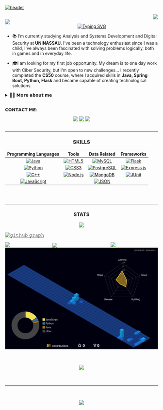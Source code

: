 <a href="https://github.com/thttp"> ![header](https://github.com/user-attachments/assets/fc4d0651-6588-4d76-ba85-771ce172f62d)</a>

<a href="https://github.com/thttp"> <img align="right" width ="%" src="https://komarev.com/ghpvc/?username=thttp&style=for-the-badge&color=blue"> </a>

<!-- ABOUT ME -->
<br>
<a href="https://github.com/thttp"> 
 <img align="left" src="https://user-images.githubusercontent.com/74038190/212284087-bbe7e430-757e-4901-90bf-4cd2ce3e1852.gif" width="68">    
</a>
<p align="center">
 <a href="https://github.com/thttp" > 
 <img src="https://readme-typing-svg.demolab.com?font=Georgia&size=18&duration=3000&pause=100&multiline=true&width=550&height=80&lines=Hi,+I'm+Thiago!;A+enthusiast+student+from+Brazil+with+a+passion+for+technology.; ; " alt="Typing SVG" /> <a href="https://github.com/thttp">
 </div>
</a> </br>

  - 📚 I’m currently studying Analysis and Systems Development and Digital Security at <b>UNINASSAU</b>. I've been a technology enthusiast since I was a child, I've always been fascinated with solving problems logically, both in games and in everyday life.

  - 🎓I am looking for my first job opportunity. My dream is to one day work with Ciber Security, but I'm open to new challenges... I recently completed the <b>CS50</b> course, where I acquired skills in <b>Java, Spring Boot, Python, Flask</b> and became capable of creating technological solutions.
</p>
<!-- DROPDOWN -->
<details>
  <summary> 👨‍💻 𝗠𝗼𝗿𝗲 𝗮𝗯𝗼𝘂𝘁 𝗺𝗲 </summary>
  
  - 💬 I am 18 years old, currently living in Brazil. I have fluency in English and have experience with Java, Nodejs, C++, and Python...

  - ⚡ I enjoy reading, whether it's a good book, manga, or comics, as well as watching movies and playing games! I believe that our personal interests contribute to a more refined perception of things and problem-solving. \o/
</details> 
<br>

<!-- CONTACT -->
𝗖𝗢𝗡𝗧𝗔𝗖𝗧 𝗠𝗘:

<div align="center">
  <a href="mailto:thiagowowzero@outlook.com" target="_blank"><img src="https://img.shields.io/badge/Gmail-D14836?style=flat-square&logo=gmail&logoColor=white" /></a>
  <a href="https://www.linkedin.com/in/thglwz" target="_blank"><img src="https://img.shields.io/badge/LinkedIn-%230177B5?style=flat-square&logo=linkedin&logoColor=white"/></a>
  <a href="https://1drv.ms/b/c/b63255eb299d9055/EYXXOs6MRaJPkhV6mapgoHAB7Pa021AyGVvA99ao-LewEA?e=ezdAhX"><img src="https://img.shields.io/badge/Download%20my%20CV-EC1C24.svg?style=flat square&logo=Adobe%20Acrobat%20Reader&logoColor=white" /></a>

</div> <br/>

---
<!-- SKILLS -->
<h3 align="center">
 <bold>SKILLS</bold> </h3>
 <div style="display: inline_block" align="center">

| **Programming Languages**                                                                                                                            | **Tools**                                                                                                                         | **Data Related**                                                                           | **Frameworks**                                                                                          |
|:------------------------------------------------------------------------------------------------------------------------------------------------------:|:---------------------------------------------------------------------------------------------------------------------------------:|:-------------------------------------------------------------------------------------------:|:----------------------------------------------------------------------------------------------------:|
| [![Java](https://img.shields.io/badge/java-%23ED8B00.svg?style=for-the-badge&logo=openjdk&logoColor=white)](https://github.com/thttp)       | [![HTML5](https://img.shields.io/badge/HTML5-E34F26?style=for-the-badge&logo=html5&logoColor=white)](https://github.com/thttp) | [![MySQL](https://img.shields.io/badge/MySQL-000000?style=for-the-badge&logo=mysql&logoColor=white)](https://github.com/thttp) | [![Flask](https://img.shields.io/badge/Flask-000000?style=for-the-badge&logo=flask&logoColor=white)](https://github.com/thttp) |
| [![Python](https://img.shields.io/badge/Python-14354C?style=for-the-badge&logo=python&logoColor=white)](https://github.com/thttp)         | [![CSS3](https://img.shields.io/badge/CSS3-1572B6.svg?style=for-the-badge&logo=CSS3&logoColor=white)](https://github.com/thttp) | [![PostgreSQL](https://img.shields.io/badge/PostgreSQL-336791?style=for-the-badge&logo=postgresql&logoColor=white)](https://github.com/thttp)  | [![Express.js](https://img.shields.io/badge/Express%20js-000000?style=for-the-badge&logo=express&logoColor=white)](https://github.com/thttp)                  |
| [![C++](https://img.shields.io/badge/c++-%2300599C.svg?style=for-the-badge&logo=c%2B%2B&logoColor=white)](https://github.com/thttp)       | [![Node.js](https://img.shields.io/badge/Node.js-43853D?style=for-the-badge&logo=node.js&logoColor=white)](https://github.com/thttp) | [![MongoDB](https://img.shields.io/badge/MongoDB-4EA94B?style=for-the-badge&logo=mongodb&logoColor=white)](https://github.com/thttp) | [![JUnit](https://img.shields.io/badge/JUnit5-25A162.svg?style=for-the-badge&logo=JUnit5&logoColor=white)](https://github.com/thttp) |
| [![JavaScript](https://img.shields.io/badge/JavaScript-F7DF1E?style=for-the-badge&logo=javascript&logoColor=black)](https://github.com/thttp) |                                                                                                                                 | [![JSON](https://img.shields.io/badge/json-5E5C5C?style=for-the-badge&logo=json&logoColor=white)](https://github.com/thttp) |                                                                                                    |

  </div> <br> <br>
 
---

<!-- STATS -->
<h3 align="center">
<b><bold>STATS</bold></b>
</h3>
<a href="https://github.com/thttp">
 <p align="center"> <img src="https://github-readme-stats.vercel.app/api?username=thttp&show_icons=true&theme=algolia" /></p></a>

 [![𝚐𝚒𝚝𝚑𝚞𝚋 𝚐𝚛𝚊𝚙𝚑](https://github-readme-activity-graph.vercel.app/graph?username=thttp&theme=react-dark&hide_border=true&area=true&bg_color=01102d&color=6eb9f2&line=41c350&point=ffffff)](https://github.com/thttp) </br>

<!-- STATISTICS -->
<a href="https://github.com/thttp">
<img src="http://github-profile-summary-cards.vercel.app/api/cards/repos-per-language?username=thttp&theme=algolia" width="31%" align="left" />
<img src="http://github-profile-summary-cards.vercel.app/api/cards/most-commit-language?username=thttp&theme=algolia" width="31%" align="right" />
<img src="https://github-profile-summary-cards.vercel.app/api/cards/productive-time?username=thttp&theme=algolia" width="31%" align="center" /> </a> </br>

<!-- NIGHT VIEW -->
<a href="https://github.com/thttp"> 
 <img src="./profile-3d-contrib/profile-night-view.svg" alt="Contribution sts" width="%" />
  </a><br></br><br>

<!-- TROPHY -->
<p align="center">
<a href="https://github.com/thttp"> <img src="https://github-profile-trophy.vercel.app/?username=thttp&column=6&margin-w=1&margin-h=1&no-frame=true&theme=algolia&title=Commits,Followers,MultiLanguage,Repositories,Organizations,Stars,PullRequest,Issues" </p><br></br><br>

---

<p align="center"> <br></br>
 <a href="https://github.com/thttp"> <img src="https://quotes-github-readme.vercel.app/api?type=horizontal&theme=algolia&quote=The+important+thing+is+not+to+stop+questioning;+A+curiosity+has+its+own+reason+for+existing&author=Albert+Einstein"
 </p>
<br>
